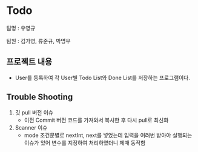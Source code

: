 # Todo

팀명 : 우영규

팀원 : 김가영, 류준규, 박명우

## 프로젝트 내용

- User를 등록하여 각 User별 Todo List와 Done List를 저장하는 프로그램이다.

## Trouble Shooting

1. 깃 pull 버전 이슈
    - 이전 Commit 버전 코드를 가져와서 복사한 후 다시 pull로 최신화
2. Scanner 이슈
    - mode 조건문별로 nextInt, next를 넣었는데 입력을 여러번 받아야 실행되는 이슈가 있어 변수를 지정하여 처리하였더니 제때 동작함
